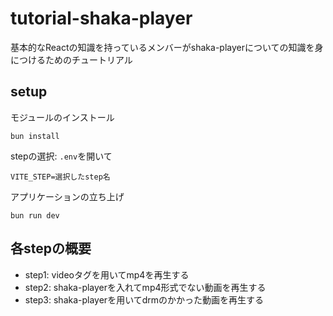 # tutorial-shaka-player

基本的なReactの知識を持っているメンバーがshaka-playerについての知識を身につけるためのチュートリアル

## setup

モジュールのインストール

```
bun install
```

stepの選択: `.env`を開いて

```txt:.env
VITE_STEP=選択したstep名
```

アプリケーションの立ち上げ

```
bun run dev
```

## 各stepの概要

- step1: videoタグを用いてmp4を再生する
- step2: shaka-playerを入れてmp4形式でない動画を再生する
- step3: shaka-playerを用いてdrmのかかった動画を再生する
